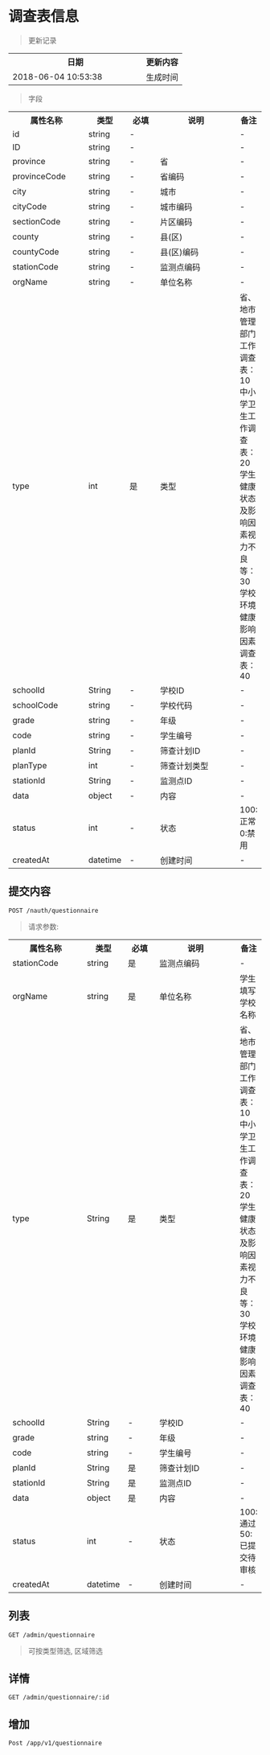 # 调查表信息

> 更新记录

<table>
    <tr>
        <th style="width:250px;">日期</th>
        <th>更新内容</th>
    </tr>
    <tr>
        <td>2018-06-04 10:53:38</td>
        <td>生成时间</td>
    </tr>
</table>

> 字段

<table>
    <tr>
        <th style="width:150px;">属性名称</th>
        <th style="width:60px;">类型</th>
        <th style="width:60px;">必填</th>
        <th style="width:200px;">说明</th>
        <th>备注</th>
    </tr>
    <tr>
        <td>id</td>
        <td>string</td>
        <td>-</td>
        <td></td>
        <td>-</td>
    </tr>
    <tr>
        <td>ID</td>
        <td>string</td>
        <td>-</td>
        <td></td>
        <td>-</td>
    </tr>
    <tr>
        <td>province</td>
        <td>string</td>
        <td>-</td>
        <td>省</td>
        <td>-</td>
    </tr>
    <tr>
        <td>provinceCode</td>
        <td>string</td>
        <td>-</td>
        <td>省编码</td>
        <td>-</td>
    </tr>
    <tr>
        <td>city</td>
        <td>string</td>
        <td>-</td>
        <td>城市</td>
        <td>-</td>
    </tr>
    <tr>
        <td>cityCode</td>
        <td>string</td>
        <td>-</td>
        <td>城市编码</td>
        <td>-</td>
    </tr>
    <tr>
        <td>sectionCode</td>
        <td>string</td>
        <td>-</td>
        <td>片区编码</td>
        <td>-</td>
    </tr>
    <tr>
        <td>county</td>
        <td>string</td>
        <td>-</td>
        <td>县(区)</td>
        <td>-</td>
    </tr>
    <tr>
        <td>countyCode</td>
        <td>string</td>
        <td>-</td>
        <td>县(区)编码</td>
        <td>-</td>
    </tr>
    <tr>
        <td>stationCode</td>
        <td>string</td>
        <td>-</td>
        <td>监测点编码</td>
        <td>-</td>
    </tr>
    <tr>
        <td>orgName</td>
        <td>string</td>
        <td>-</td>
        <td>单位名称</td>
        <td>-</td>
    </tr>
    <tr>
        <td>type</td>
        <td>int</td>
        <td>是</td>
        <td>类型</td>
        <td>省、地市管理部门工作调查表：10 中小学卫生工作调查表：20 学生健康状态及影响因素视力不良等：30 学校环境健康影响因素调查表： 40</td>
    </tr>
    <tr>
        <td>schoolId</td>
        <td>String</td>
        <td>-</td>
        <td>学校ID</td>
        <td>-</td>
    </tr>
    <tr>
        <td>schoolCode</td>
        <td>string</td>
        <td>-</td>
        <td>学校代码</td>
        <td>-</td>
    </tr>
    <tr>
        <td>grade</td>
        <td>string</td>
        <td>-</td>
        <td>年级</td>
        <td>-</td>
    </tr>
    <tr>
        <td>code</td>
        <td>string</td>
        <td>-</td>
        <td>学生编号</td>
        <td>-</td>
    </tr>
    <tr>
        <td>planId</td>
        <td>String</td>
        <td>-</td>
        <td>筛查计划ID</td>
        <td>-</td>
    </tr>
    <tr>
        <td>planType</td>
        <td>int</td>
        <td>-</td>
        <td>筛查计划类型</td>
        <td>-</td>
    </tr>
    <tr>
        <td>stationId</td>
        <td>String</td>
        <td>-</td>
        <td>监测点ID</td>
        <td>-</td>
    </tr>
    <tr>
        <td>data</td>
        <td>object</td>
        <td>-</td>
        <td>内容</td>
        <td>-</td>
    </tr>
    <tr>
        <td>status</td>
        <td>int</td>
        <td>-</td>
        <td>状态</td>
        <td>100:正常 0:禁用</td>
    </tr>
    <tr>
        <td>createdAt</td>
        <td>datetime</td>
        <td>-</td>
        <td>创建时间</td>
        <td>-</td>
    </tr>
</table>

## 提交内容

```
POST /nauth/questionnaire
```

> 请求参数:

<table>
    <tr>
        <th style="width:150px;">属性名称</th>
        <th style="width:60px;">类型</th>
        <th style="width:60px;">必填</th>
        <th style="width:200px;">说明</th>
        <th>备注</th>
    </tr>
    <tr>
        <td>stationCode</td>
        <td>string</td>
        <td>是</td>
        <td>监测点编码</td>
        <td>-</td>
    </tr>
    <tr>
        <td>orgName</td>
        <td>string</td>
        <td>是</td>
        <td>单位名称</td>
        <td>学生填写学校名称</td>
    </tr>
    <tr>
        <td>type</td>
        <td>String</td>
        <td>是</td>
        <td>类型</td>
        <td>省、地市管理部门工作调查表：10 中小学卫生工作调查表：20 学生健康状态及影响因素视力不良等：30 学校环境健康影响因素调查表： 40</td>
    </tr>
    <tr>
        <td>schoolId</td>
        <td>String</td>
        <td>-</td>
        <td>学校ID</td>
        <td>-</td>
    </tr>
    <tr>
        <td>grade</td>
        <td>string</td>
        <td>-</td>
        <td>年级</td>
        <td>-</td>
    </tr>
    <tr>
        <td>code</td>
        <td>string</td>
        <td>-</td>
        <td>学生编号</td>
        <td>-</td>
    </tr>
    <tr>
        <td>planId</td>
        <td>String</td>
        <td>是</td>
        <td>筛查计划ID</td>
        <td>-</td>
    </tr>
    <tr>
        <td>stationId</td>
        <td>String</td>
        <td>是</td>
        <td>监测点ID</td>
        <td>-</td>
    </tr>
    <tr>
        <td>data</td>
        <td>object</td>
        <td>是</td>
        <td>内容</td>
        <td>-</td>
    </tr>
    <tr>
        <td>status</td>
        <td>int</td>
        <td>-</td>
        <td>状态</td>
        <td>100:通过 50:已提交待审核</td>
    </tr>
    <tr>
        <td>createdAt</td>
        <td>datetime</td>
        <td>-</td>
        <td>创建时间</td>
        <td>-</td>
    </tr>
</table>

## 列表

```
GET /admin/questionnaire
```

> 可按类型筛选, 区域筛选

## 详情
```
GET /admin/questionnaire/:id
```


## 增加

```
Post /app/v1/questionnaire
```